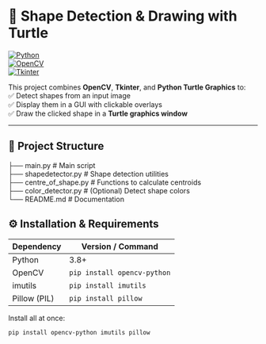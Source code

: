 # 🐢 Shape Detection & Drawing with Turtle  

[![Python](https://img.shields.io/badge/Python-3.8+-blue.svg)](https://www.python.org/)  
[![OpenCV](https://img.shields.io/badge/OpenCV-Computer%20Vision-green.svg)](https://opencv.org/)  
[![Tkinter](https://img.shields.io/badge/Tkinter-GUI-orange.svg)](https://docs.python.org/3/library/tkinter.html)  

This project combines **OpenCV**, **Tkinter**, and **Python Turtle Graphics** to:  
✅ Detect shapes from an input image  
✅ Display them in a GUI with clickable overlays  
✅ Draw the clicked shape in a **Turtle graphics window**  

---

## 📂 Project Structure
├── main.py # Main script
<br>
├── shapedetector.py # Shape detection utilities
<br>
├── centre_of_shape.py # Functions to calculate centroids
<br>
├── color_detector.py # (Optional) Detect shape colors
<br>
└── README.md # Documentation


## ⚙️ Installation & Requirements  

| Dependency      | Version / Command                |
|-----------------|----------------------------------|
| Python          | 3.8+                             |
| OpenCV          | `pip install opencv-python`      |
| imutils         | `pip install imutils`            |
| Pillow (PIL)    | `pip install pillow`             |

Install all at once:
```bash
pip install opencv-python imutils pillow

